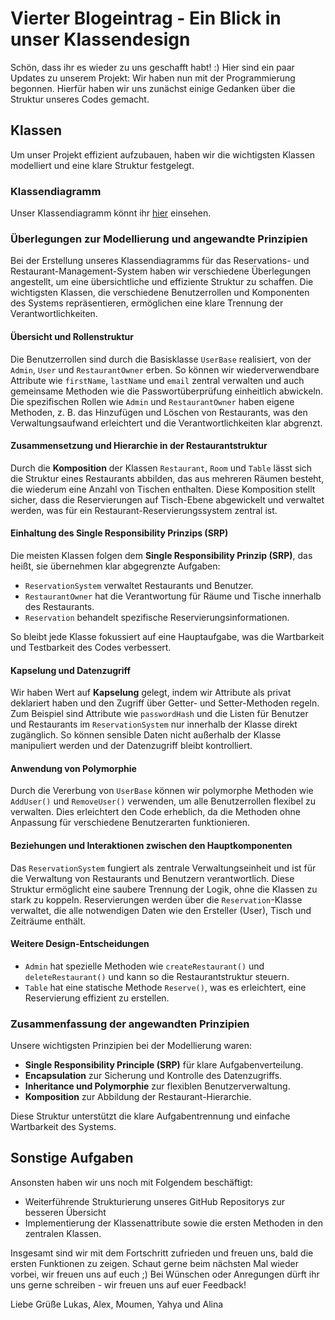 # Vierter Blogeintrag - Ein Blick in unser Klassendesign

Schön, dass ihr es wieder zu uns geschafft habt! :)
Hier sind ein paar Updates zu unserem Projekt:
Wir haben nun mit der Programmierung begonnen. Hierfür haben wir uns zunächst einige Gedanken über die Struktur unseres Codes gemacht.

## Klassen
Um unser Projekt effizient aufzubauen, haben wir die wichtigsten Klassen modelliert und eine klare Struktur festgelegt.

### Klassendiagramm
Unser Klassendiagramm könnt ihr [hier](https://github.com/AlinaBoess/SoftwareEngineeringProjektTINF23B5/blob/main/documentation/klassendiagramme.md) einsehen.

### Überlegungen zur Modellierung und angewandte Prinzipien

Bei der Erstellung unseres Klassendiagramms für das Reservations- und Restaurant-Management-System haben wir verschiedene Überlegungen angestellt, um eine übersichtliche und effiziente Struktur zu schaffen. Die wichtigsten Klassen, die verschiedene Benutzerrollen und Komponenten des Systems repräsentieren, ermöglichen eine klare Trennung der Verantwortlichkeiten.

#### Übersicht und Rollenstruktur
Die Benutzerrollen sind durch die Basisklasse `UserBase` realisiert, von der `Admin`, `User` und `RestaurantOwner` erben. So können wir wiederverwendbare Attribute wie `firstName`, `lastName` und `email` zentral verwalten und auch gemeinsame Methoden wie die Passwortüberprüfung einheitlich abwickeln. Die spezifischen Rollen wie `Admin` und `RestaurantOwner` haben eigene Methoden, z. B. das Hinzufügen und Löschen von Restaurants, was den Verwaltungsaufwand erleichtert und die Verantwortlichkeiten klar abgrenzt.

#### Zusammensetzung und Hierarchie in der Restaurantstruktur
Durch die **Komposition** der Klassen `Restaurant`, `Room` und `Table` lässt sich die Struktur eines Restaurants abbilden, das aus mehreren Räumen besteht, die wiederum eine Anzahl von Tischen enthalten. Diese Komposition stellt sicher, dass die Reservierungen auf Tisch-Ebene abgewickelt und verwaltet werden, was für ein Restaurant-Reservierungssystem zentral ist.

#### Einhaltung des Single Responsibility Prinzips (SRP)
Die meisten Klassen folgen dem **Single Responsibility Prinzip (SRP)**, das heißt, sie übernehmen klar abgegrenzte Aufgaben:
   - `ReservationSystem` verwaltet Restaurants und Benutzer.
   - `RestaurantOwner` hat die Verantwortung für Räume und Tische innerhalb des Restaurants.
   - `Reservation` behandelt spezifische Reservierungsinformationen.

So bleibt jede Klasse fokussiert auf eine Hauptaufgabe, was die Wartbarkeit und Testbarkeit des Codes verbessert.

#### Kapselung und Datenzugriff
Wir haben Wert auf **Kapselung** gelegt, indem wir Attribute als privat deklariert haben und den Zugriff über Getter- und Setter-Methoden regeln. Zum Beispiel sind Attribute wie `passwordHash` und die Listen für Benutzer und Restaurants im `ReservationSystem` nur innerhalb der Klasse direkt zugänglich. So können sensible Daten nicht außerhalb der Klasse manipuliert werden und der Datenzugriff bleibt kontrolliert.

#### Anwendung von Polymorphie
Durch die Vererbung von `UserBase` können wir polymorphe Methoden wie `AddUser()` und `RemoveUser()` verwenden, um alle Benutzerrollen flexibel zu verwalten. Dies erleichtert den Code erheblich, da die Methoden ohne Anpassung für verschiedene Benutzerarten funktionieren.

#### Beziehungen und Interaktionen zwischen den Hauptkomponenten
Das `ReservationSystem` fungiert als zentrale Verwaltungseinheit und ist für die Verwaltung von Restaurants und Benutzern verantwortlich. Diese Struktur ermöglicht eine saubere Trennung der Logik, ohne die Klassen zu stark zu koppeln. Reservierungen werden über die `Reservation`-Klasse verwaltet, die alle notwendigen Daten wie den Ersteller (User), Tisch und Zeiträume enthält.

#### Weitere Design-Entscheidungen
   - `Admin` hat spezielle Methoden wie `createRestaurant()` und `deleteRestaurant()` und kann so die Restaurantstruktur steuern.
   - `Table` hat eine statische Methode `Reserve()`, was es erleichtert, eine Reservierung effizient zu erstellen.

### Zusammenfassung der angewandten Prinzipien

Unsere wichtigsten Prinzipien bei der Modellierung waren:
- **Single Responsibility Principle (SRP)** für klare Aufgabenverteilung.
- **Encapsulation** zur Sicherung und Kontrolle des Datenzugriffs.
- **Inheritance und Polymorphie** zur flexiblen Benutzerverwaltung.
- **Komposition** zur Abbildung der Restaurant-Hierarchie.

Diese Struktur unterstützt die klare Aufgabentrennung und einfache Wartbarkeit des Systems.

## Sonstige Aufgaben
Ansonsten haben wir uns noch mit Folgendem beschäftigt:
- Weiterführende Strukturierung unseres GitHub Repositorys zur besseren Übersicht
- Implementierung der Klassenattribute sowie die ersten Methoden in den zentralen Klassen.

Insgesamt sind wir mit dem Fortschritt zufrieden und freuen uns, bald die ersten Funktionen zu zeigen.
Schaut gerne beim nächsten Mal wieder vorbei, wir freuen uns auf euch ;)
Bei Wünschen oder Anregungen dürft ihr uns gerne schreiben - wir freuen uns auf euer Feedback!

Liebe Grüße 
Lukas, Alex, Moumen, Yahya und Alina
